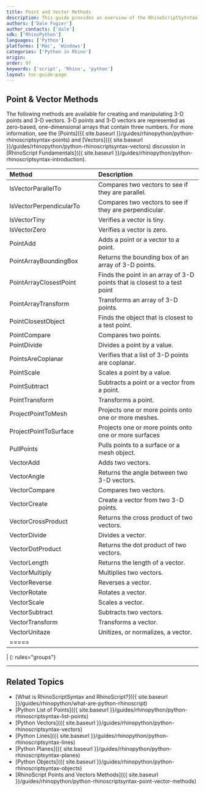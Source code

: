 ```yaml
---
title: Point and Vector Methods
description: This guide provides an overview of the RhinoScriptSytntax Point and Vector methods.
authors: ['Dale Fugier']
author_contacts: ['dale']
sdk: ['RhinoPython']
languages: ['Python']
platforms: ['Mac', 'Windows']
categories: ['Python in Rhino']
origin:
order: 97
keywords: ['script', 'Rhino', 'python']
layout: toc-guide-page
---
```

 
## Point  & Vector Methods

The following methods are available for creating and manipulating 3-D points and 3-D vectors.  3-D points and 3-D vectors are represented as  zero-based, one-dimensional arrays that contain three numbers. For more information, see the [Points]({{ site.baseurl }}/guides/rhinopython/python-rhinoscriptsyntax-points) and [Vectors]({{ site.baseurl }}/guides/rhinopython/python-rhinoscriptsyntax-vectors) discussion in [RhinoScript Fundamentals]({{ site.baseurl }}/guides/rhinopython/python-rhinoscriptsyntax-introduction).

| Method | | |  Description |
|:--------|:-:|:-:|:--------|
| IsVectorParallelTo | | | Compares two vectors to see if they are parallel.  |
| IsVectorPerpendicularTo | | | Compares two vectors to see if they are perpendicular.  |
| IsVectorTiny | | | Verifies a vector is tiny.  |
| IsVectorZero | | | Verifies a vector is zero. |
| PointAdd | | | Adds a point or a vector to a point. |
| PointArrayBoundingBox | | | Returns the bounding box of an array of 3-D points. |
| PointArrayClosestPoint | | | Finds the point in an array of 3-D points that is closest to a test point |
| PointArrayTransform | | | Transforms an array of 3-D points.|
| PointClosestObject | | | Finds the object that is closest to a test point.|
| PointCompare | | | Compares two points.|
| PointDivide | | | Divides a point by a value.|
| PointsAreCoplanar | | | Verifies that a list of 3-D points are coplanar.|
| PointScale | | | Scales a point by a value.|
| PointSubtract | | | Subtracts a point or a vector from a point.|
| PointTransform | | | Transforms a point.|
| ProjectPointToMesh | | | Projects one or more points onto one or more meshes.|
| ProjectPointToSurface | | | Projects one or more points onto one or more surfaces |
| PullPoints | | | Pulls points to a surface or a mesh object.|
| VectorAdd | | | Adds two vectors.|
| VectorAngle | | | Returns the angle between two 3-D vectors.|
| VectorCompare | | | Compares two vectors.|
| VectorCreate | | | Create a vector from two 3-D points.|
| VectorCrossProduct | | | Returns the cross product of two vectors.|
| VectorDivide | | | Divides a vector.|
| VectorDotProduct | | | Returns the dot product of two vectors.|
| VectorLength | | | Returns the length of a vector.|
| VectorMultiply | | | Multiplies two vectors.|
| VectorReverse | | | Reverses a vector. |
| VectorRotate | | | Rotates a vector. |
| VectorScale | | | Scales a vector. |
| VectorSubtract | | | Subtracts two vectors. |
| VectorTransform | | | Transforms a vector. | 
| VectorUnitaze | | | Unitizes, or normalizes, a vector. |
|=====
|
{: rules="groups"}

---

## Related Topics

- [What is RhinoScriptSyntax and RhinoScript?]({{ site.baseurl }}/guides/rhinopython/what-are-python-rhinoscript)
- [Python List of Points]({{ site.baseurl }}/guides/rhinopython/python-rhinoscriptsyntax-list-points)
- [Python Vectors]({{ site.baseurl }}/guides/rhinopython/python-rhinoscriptsyntax-vectors)
- [Python Lines]({{ site.baseurl }}/guides/rhinopython/python-rhinoscriptsyntax-lines)
- [Python Planes]({{ site.baseurl }}/guides/rhinopython/python-rhinoscriptsyntax-planes)
- [Python Objects]({{ site.baseurl }}/guides/rhinopython/python-rhinoscriptsyntax-objects)
- [RhinoScript Points and Vectors Methods]({{ site.baseurl }}/guides/rhinopython/python-rhinoscriptsyntax-point-vector-methods)
